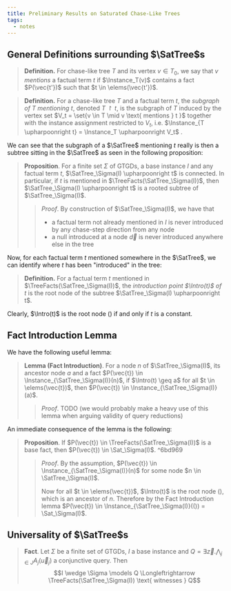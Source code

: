 ```yaml
---
title: Preliminary Results on Saturated Chase-Like Trees
tags:
  - notes
---
```


## General Definitions surrounding $\SatTree$s

> **Definition.** For chase-like tree $T$ and its vertex $v \in T_0$, we say that $v$ *mentions* a factual term $t$ if $\Instance_T(v)$ contains a fact $P(\vec{t'})$ such that $t \in \elems(\vec{t'})$.

> **Definition.** For a chase-like tree $T$ and a factual term $t$, the _subgraph of $T$ mentioning $t$_, denoted $T \upharpoonright t$, is the subgraph of $T$ induced by the vertex set $V_t = \set{v \in T \mid v \text{ mentions } t }$ together with the instance assignment restricted to $V_t$, i.e. $\Instance_{T \upharpoonright t} = \Instance_T \upharpoonright V_t$ .

We can see that the subgraph of a $\SatTree$ mentioning $t$ really is then a subtree sitting in the $\SatTree$ as seen in the following proposition:

> **Proposition**. For a finite set $\Sigma$ of GTGDs, a base instance $I$ and any factual term $t$, $\SatTree_\Sigma(I) \upharpoonright t$ is connected. In particular, if $t$ is mentioned in $\TreeFacts(\SatTree_\Sigma(I))$, then $\SatTree_\Sigma(I) \upharpoonright t$ is a rooted subtree of $\SatTree_\Sigma(I)$.
> 
> > _Proof_. By construction of $\SatTree_\Sigma(I)$, we have that
> > - a factual term not already mentioned in $I$ is never introduced by any chase-step direction from any node
> > - a null introduced at a node $\vec{d}$ is never introduced anywhere else in the tree

Now, for each factual term $t$ mentioned somewhere in the $\SatTree$, we can identify where $t$ has been "introduced" in the tree:

> **Definition.** For a factual term $t$ mentioned in $\TreeFacts(\SatTree_\Sigma(I))$, the *introduction point $\Intro(t)$ of $t$* is the root node of the subtree $\SatTree_\Sigma(I) \upharpoonright t$.

Clearly, $\Intro(t)$ is the root node $()$ if and only if $t$ is a constant.

## Fact Introduction Lemma

We have the following useful lemma:

> **Lemma (Fact Introduction)**. For a node $n$ of $\SatTree_\Sigma(I)$, its ancestor node $a$ and a fact $P(\vec{t}) \in \Instance_{\SatTree_\Sigma(I)}(n)$, if $\Intro(t) \geq a$ for all $t \in \elems(\vec{t})$, then $P(\vec{t}) \in \Instance_{\SatTree_\Sigma(I)}(a)$.
> 
> > _Proof_. TODO (we would probably make a heavy use of this lemma when arguing validity of query reductions)

An immediate consequence of the lemma is the following:

> **Proposition**. If $P(\vec{t}) \in \TreeFacts(\SatTree_\Sigma(I))$ is a base fact, then $P(\vec{t}) \in \Sat_\Sigma(I)$. ^6bd969
> 
> > *Proof*.
> > By the assumption, $P(\vec{t}) \in \Instance_{\SatTree_\Sigma(I)}(n)$ for some node $n \in \SatTree_\Sigma(I)$.
> > 
> > Now for all $t \in \elems(\vec{t})$, $\Intro(t)$ is the root node $()$, which is an ancestor of $n$. Therefore by the Fact Introduction lemma $P(\vec{t}) \in \Instance_{\SatTree_\Sigma(I)}(()) = \Sat_\Sigma(I)$.

## Universality of $\SatTree$s

> **Fact**. Let $\Sigma$ be a finite set of GTGDs, $I$ a base instance and $Q = \exists \vec{z}. \bigwedge_{j \in J} A_j(\vec{u}_j)$ a conjunctive query. Then $$I \wedge \Sigma \models Q \Longleftrightarrow \TreeFacts(\SatTree_\Sigma(I)) \text{ witnesses } Q$$
